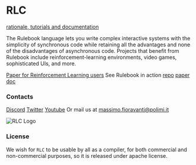 # RLC

[rationale, tutorials and documentation](https://rl-language.github.io)

The Rulebook language lets you write complex interactive systems with the simplicity of synchronous code while retaining all the advantages and none of the disadvantages of asynchronous code. Projects that benefit from Rulebook include reinforcement-learning environments, video games, sophisticated UIs, and more.


[Paper for Reinforcement Learning users](https://arxiv.org/abs/2504.19625)
See Rulebook in action [repo](https://github.com/rl-language/4Hammer) [paper](https://arxiv.org/abs/2505.13638) [doc](https://rl-language.github.io/4hammer.html)

### Contacts

[Discord](https://discord.gg/saSEj9PAt3)
[Twitter](https://twitter.com/RulebookL3873)
[Youtube](https://www.youtube.com/watch?v=tMnBo3TGIbU)
Or mail us at massimo.fioravanti@polimi.it


![RLC Logo](./imgs/RLC_logo.png)

### License

We wish for `RLC` to be usable by all as a compiler, for both commercial and non-commercial purposes, so it is released under apache license.





